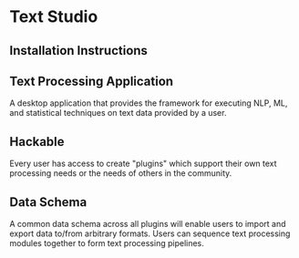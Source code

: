 # Text Studio

## Installation Instructions

## Text Processing Application
A desktop application that provides the framework for executing NLP, ML, and statistical techniques on text data provided by a user.

## Hackable
Every user has access to create "plugins" which support their own text processing needs or the needs of others in the community.

## Data Schema
A common data schema across all plugins will enable users to import and export data to/from arbitrary formats. Users can sequence text processing modules together to form text processing pipelines.